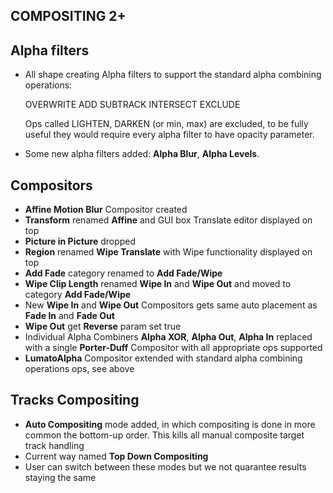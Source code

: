 ## COMPOSITING 2+



## Alpha filters


  * All shape creating Alpha filters to support the standard alpha combining operations:

	OVERWRITE
	ADD
	SUBTRACK
	INTERSECT
	EXCLUDE

	Ops called LIGHTEN, DARKEN (or min, max) are excluded, to be fully useful they would require every alpha filter to have opacity parameter.

  * Some new alpha filters added: **Alpha Blur**, **Alpha Levels**.


## Compositors

  * **Affine Motion Blur** Compositor created
  * **Transform** renamed **Affine** and GUI box Translate editor displayed on top
  * **Picture in Picture** dropped
  * **Region** renamed **Wipe Translate** with Wipe functionality displayed on top
  * **Add Fade** category renamed to **Add Fade/Wipe**
  * **Wipe Clip Length** renamed **Wipe In** and **Wipe Out** and moved to category **Add Fade/Wipe**
  * New **Wipe In** and **Wipe Out** Compositors gets same auto placement as **Fade In** and  **Fade Out** 
  *  **Wipe Out** get **Reverse** param set true
  * Individual Alpha Combiners **Alpha XOR**, **Alpha Out**, **Alpha In** replaced with a single **Porter-Duff** Compositor with all appropriate ops supported
  * **LumatoAlpha** Compositor extended with standard alpha combining operations ops, see above

## Tracks Compositing

  * **Auto  Compositing**  mode added, in  which compositing is done in more common the bottom-up order.  This kills all manual composite target track handling
  * Current way named **Top Down Compositing**
  * User can switch between these modes but we not quarantee results staying the same




